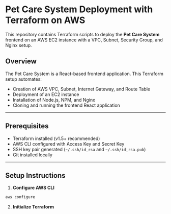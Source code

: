 # Pet Care System Deployment with Terraform on AWS

This repository contains Terraform scripts to deploy the **Pet Care System** frontend on an AWS EC2 instance with a VPC, Subnet, Security Group, and Nginx setup.



## Overview

The Pet Care System is a React-based frontend application. This Terraform setup automates:

- Creation of AWS VPC, Subnet, Internet Gateway, and Route Table
- Deployment of an EC2 instance
- Installation of Node.js, NPM, and Nginx
- Cloning and running the frontend React application

---

## Prerequisites

- Terraform installed (v1.5+ recommended)
- AWS CLI configured with Access Key and Secret Key
- SSH key pair generated (`~/.ssh/id_rsa` and `~/.ssh/id_rsa.pub`)
- Git installed locally

---


## Setup Instructions

1. **Configure AWS CLI**  

```bash
aws configure
```
2. **Initialize Terraform**
